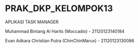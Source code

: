 # PRAK_DKP_KELOMPOK13
APLIKASI TASK MANAGER

Muhammad Bintang Al Harits (Moccadio) - 21120123140184

Evan Adkara Christian Putra (ChinChinMarux) - 21120123130086
